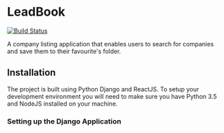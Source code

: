 # LeadBook

[![Build Status](https://travis-ci.org/tawanike/leadbook.svg?branch=master)](https://travis-ci.org/tawanike/leadbook)

A company listing application that enables users to search for companies and save them
to their favourite's folder.

## Installation

The project is built using Python Django and ReactJS. To setup your development
environment you will need to make sure you have Python 3.5 and NodeJS installed
on your machine.

### Setting up the Django Application
